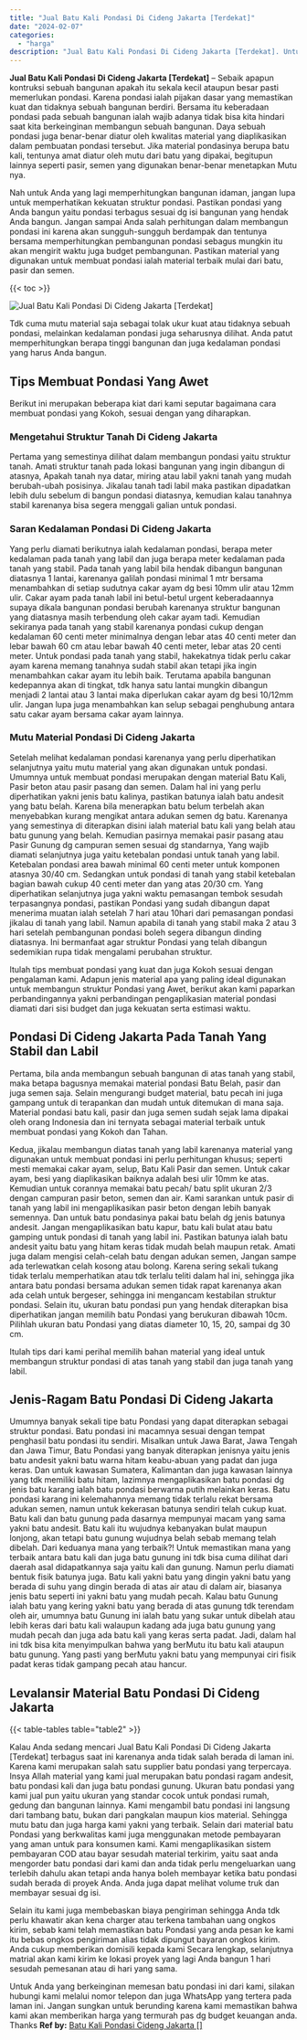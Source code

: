 ```yaml
---
title: "Jual Batu Kali Pondasi Di Cideng Jakarta [Terdekat]"
date: "2024-02-07"
categories: 
  - "harga"
description: "Jual Batu Kali Pondasi Di Cideng Jakarta [Terdekat]. Untuk Anda yang berkeinginan memesan batu pondasi ini dari kami, silakan hubungi kami melalui nomor tele..."
---
```


**Jual Batu Kali Pondasi Di Cideng Jakarta \[Terdekat\]** – Sebaik apapun kontruksi sebuah bangunan apakah itu sekala kecil ataupun besar pasti memerlukan pondasi. Karena pondasi ialah pijakan dasar yang memastikan kuat dan tidaknya sebuah bangunan berdiri. Bersama itu keberadaan pondasi pada sebuah bangunan ialah wajib adanya tidak bisa kita hindari saat kita berkeinginan membangun sebuah bangunan. Daya sebuah pondasi juga benar-benar diatur oleh kwalitas material yang diaplikasikan dalam pembuatan pondasi tersebut. Jika material pondasinya berupa batu kali, tentunya amat diatur oleh mutu dari batu yang dipakai, begitupun lainnya seperti pasir, semen yang digunakan benar-benar menetapkan Mutu nya.

Nah untuk Anda yang lagi memperhitungkan bangunan idaman, jangan lupa untuk memperhatikan kekuatan struktur pondasi. Pastikan pondasi yang Anda bangun yaitu pondasi terbagus sesuai dg isi bangunan yang hendak Anda bangun. Jangan sampai Anda salah perhitungan dalam membangun pondasi ini karena akan sungguh-sungguh berdampak dan tentunya bersama memperhitungkan pembangunan pondasi sebagus mungkin itu akan mengirit waktu juga budget pembangunan. Pastikan material yang digunakan untuk membuat pondasi ialah material terbaik mulai dari batu, pasir dan semen.

{{< toc >}}

![Jual Batu Kali Pondasi Di Cideng Jakarta [Terdekat]](/images/jual-batu-kali-08.png)

Tdk cuma mutu material saja sebagai tolak ukur kuat atau tidaknya sebuah pondasi, melainkan kedalaman pondasi juga seharusnya dilihat. Anda patut memperhitungkan berapa tinggi bangunan dan juga kedalaman pondasi yang harus Anda bangun.

## Tips Membuat Pondasi Yang Awet

Berikut ini merupakan beberapa kiat dari kami seputar bagaimana cara membuat pondasi yang Kokoh, sesuai dengan yang diharapkan.

### Mengetahui Struktur Tanah Di Cideng Jakarta

Pertama yang semestinya dilihat dalam membangun pondasi yaitu struktur tanah. Amati struktur tanah pada lokasi bangunan yang ingin dibangun di atasnya, Apakah tanah nya datar, miring atau labil yakni tanah yang mudah berubah-ubah posisinya. Jikalau tanah tadi labil maka pastikan dipadatkan lebih dulu sebelum di bangun pondasi diatasnya, kemudian kalau tanahnya stabil karenanya bisa segera menggali galian untuk pondasi.

### Saran Kedalaman Pondasi Di Cideng Jakarta

Yang perlu diamati berikutnya ialah kedalaman pondasi, berapa meter kedalaman pada tanah yang labil dan juga berapa meter kedalaman pada tanah yang stabil. Pada tanah yang labil bila hendak dibangun bangunan diatasnya 1 lantai, karenanya galilah pondasi minimal 1 mtr bersama menambahkan di setiap sudutnya cakar ayam dg besi 10mm ulir atau 12mm ulir. Cakar ayam pada tanah labil ini betul-betul urgent keberadaannya supaya dikala bangunan pondasi berubah karenanya struktur bangunan yang diatasnya masih terbendung oleh cakar ayam tadi. Kemudian sekiranya pada tanah yang stabil karenanya pondasi cukup dengan kedalaman 60 centi meter minimalnya dengan lebar atas 40 centi meter dan lebar bawah 60 cm atau lebar bawah 40 centi meter, lebar atas 20 centi meter. Untuk pondasi pada tanah yang stabil, hakekatnya tidak perlu cakar ayam karena memang tanahnya sudah stabil akan tetapi jika ingin menambahkan cakar ayam itu lebih baik. Terutama apabila bangunan kedepannya akan di tingkat, tdk hanya satu lantai mungkin dibangun menjadi 2 lantai atau 3 lantai maka diperlukan cakar ayam dg besi 10/12mm ulir. Jangan lupa juga menambahkan kan selup sebagai penghubung antara satu cakar ayam bersama cakar ayam lainnya.

### Mutu Material Pondasi Di Cideng Jakarta

Setelah melihat kedalaman pondasi karenanya yang perlu diperhatikan selanjutnya yaitu mutu material yang akan digunakan untuk pondasi. Umumnya untuk membuat pondasi merupakan dengan material Batu Kali, Pasir beton atau pasir pasang dan semen. Dalam hal ini yang perlu diperhatikan yakni jenis batu kalinya, pastikan batunya ialah batu andesit yang batu belah. Karena bila menerapkan batu belum terbelah akan menyebabkan kurang mengikat antara adukan semen dg batu. Karenanya yang semestinya di diterapkan disini ialah material batu kali yang belah atau batu gunung yang belah. Kemudian pasirnya memakai pasir pasang atau Pasir Gunung dg campuran semen sesuai dg standarnya, Yang wajib diamati selanjutnya juga yaitu ketebalan pondasi untuk tanah yang labil. Ketebalan pondasi area bawah minimal 60 centi meter untuk komponen atasnya 30/40 cm. Sedangkan untuk pondasi di tanah yang stabil ketebalan bagian bawah cukup 40 centi meter dan yang atas 20/30 cm. Yang diperhatikan selanjutnya juga yakni waktu pemasangan tembok sesudah terpasangnya pondasi, pastikan Pondasi yang sudah dibangun dapat menerima muatan ialah setelah 7 hari atau 10hari dari pemasangan pondasi jikalau di tanah yang labil. Namun apabila di tanah yang stabil maka 2 atau 3 hari setelah pembangunan pondasi boleh segera dibangun dinding diatasnya. Ini bermanfaat agar struktur Pondasi yang telah dibangun sedemikian rupa tidak mengalami perubahan struktur.

Itulah tips membuat pondasi yang kuat dan juga Kokoh sesuai dengan pengalaman kami. Adapun jenis material apa yang paling ideal digunakan untuk membangun struktur Pondasi yang Awet, berikut akan kami paparkan perbandingannya yakni perbandingan pengaplikasian material pondasi diamati dari sisi budget dan juga kekuatan serta estimasi waktu.

## Pondasi Di Cideng Jakarta Pada Tanah Yang Stabil dan Labil

Pertama, bila anda membangun sebuah bangunan di atas tanah yang stabil, maka betapa bagusnya memakai material pondasi Batu Belah, pasir dan juga semen saja. Selain mengurangi budget material, batu pecah ini juga gampang untuk di terapankan dan mudah untuk ditemukan di mana saja. Material pondasi batu kali, pasir dan juga semen sudah sejak lama dipakai oleh orang Indonesia dan ini ternyata sebagai material terbaik untuk membuat pondasi yang Kokoh dan Tahan.

Kedua, jikalau membangun diatas tanah yang labil karenanya material yang digunakan untuk membuat pondasi ini perlu perhitungan khusus; seperti mesti memakai cakar ayam, selup, Batu Kali Pasir dan semen. Untuk cakar ayam, besi yang diaplikasikan baiknya adalah besi ulir 10mm ke atas. Kemudian untuk corannya memakai batu pecah/ batu split ukuran 2/3 dengan campuran pasir beton, semen dan air. Kami sarankan untuk pasir di tanah yang labil ini mengaplikasikan pasir beton dengan lebih banyak semennya. Dan untuk batu pondasinya pakai batu belah dg jenis batunya andesit. Jangan mengaplikasikan batu kapur, batu kali bulat atau batu gamping untuk pondasi di tanah yang labil ini. Pastikan batunya ialah batu andesit yaitu batu yang hitam keras tidak mudah belah maupun retak. Amati juga dalam mengisi celah-celah batu dengan adukan semen, Jangan sampe ada terlewatkan celah kosong atau bolong. Karena sering sekali tukang tidak terlalu memperhatikan atau tdk terlalu teliti dalam hal ini, sehingga jika antara batu pondasi bersama adukan semen tidak rapat karenanya akan ada celah untuk bergeser, sehingga ini mengancam kestabilan struktur pondasi. Selain itu, ukuran batu pondasi pun yang hendak diterapkan bisa diperhatikan jangan memilih batu Pondasi yang berukuran dibawah 10cm. Pilihlah ukuran batu Pondasi yang diatas diameter 10, 15, 20, sampai dg 30 cm.

Itulah tips dari kami perihal memilih bahan material yang ideal untuk membangun struktur pondasi di atas tanah yang stabil dan juga tanah yang labil.

## Jenis-Ragam Batu Pondasi Di Cideng Jakarta

Umumnya banyak sekali tipe batu Pondasi yang dapat diterapkan sebagai struktur pondasi. Batu pondasi ini macamnya sesuai dengan tempat penghasil batu pondasi itu sendiri. Misalkan untuk Jawa Barat, Jawa Tengah dan Jawa Timur, Batu Pondasi yang banyak diterapkan jenisnya yaitu jenis batu andesit yakni batu warna hitam keabu-abuan yang padat dan juga keras. Dan untuk kawasan Sumatera, Kalimantan dan juga kawasan lainnya yang tdk memiliki batu hitam, lazimnya mengaplikasikan batu pondasi dg jenis batu karang ialah batu pondasi berwarna putih melainkan keras. Batu pondasi karang ini kelemahannya memang tidak terlalu rekat bersama adukan semen, namun untuk kekerasan batunya sendiri telah cukup kuat. Batu kali dan batu gunung pada dasarnya mempunyai macam yang sama yakni batu andesit. Batu kali itu wujudnya kebanyakan bulat maupun lonjong, akan tetapi batu gunung wujudnya belah sebab memang telah dibelah. Dari keduanya mana yang terbaik?! Untuk memastikan mana yang terbaik antara batu kali dan juga batu gunung ini tdk bisa cuma dilihat dari daerah asal didapatkannya saja yaitu kali dan gunung. Namun perlu diamati bentuk fisik batunya juga. Batu kali yakni batu yang dingin yakni batu yang berada di suhu yang dingin berada di atas air atau di dalam air, biasanya jenis batu seperti ini yakni batu yang mudah pecah. Kalau batu Gunung ialah batu yang kering yakni batu yang berada di atas gunung tdk terendam oleh air, umumnya batu Gunung ini ialah batu yang sukar untuk dibelah atau lebih keras dari batu kali walaupun kadang ada juga batu gunung yang mudah pecah dan juga ada batu kali yang keras serta padat. Jadi, dalam hal ini tdk bisa kita menyimpulkan bahwa yang berMutu itu batu kali ataupun batu gunung. Yang pasti yang berMutu yakni batu yang mempunyai ciri fisik padat keras tidak gampang pecah atau hancur.

## Levalansir Material Batu Pondasi Di Cideng Jakarta

{{< table-tables table="table2" >}}

Kalau Anda sedang mencari Jual Batu Kali Pondasi Di Cideng Jakarta \[Terdekat\] terbagus saat ini karenanya anda tidak salah berada di laman ini. Karena kami merupakan salah satu supplier batu pondasi yang terpercaya. Insya Allah material yang kami jual merupakan batu pondasi ragam andesit, batu pondasi kali dan juga batu pondasi gunung. Ukuran batu pondasi yang kami jual pun yaitu ukuran yang standar cocok untuk pondasi rumah, gedung dan bangunan lainnya. Kami mengambil batu pondasi ini langsung dari tambang batu, bukan dari pangkalan maupun kios material. Sehingga mutu batu dan juga harga kami yakni yang terbaik. Selain dari material batu Pondasi yang berkwalitas kami juga menggunakan metode pembayaran yang aman untuk para konsumen kami. Kami mengaplikasikan sistem pembayaran COD atau bayar sesudah material terkirim, yaitu saat anda mengorder batu pondasi dari kami dan anda tidak perlu mengeluarkan uang terlebih dahulu akan tetapi anda hanya boleh membayar ketika batu pondasi sudah berada di proyek Anda. Anda juga dapat melihat volume truk dan membayar sesuai dg isi.

Selain itu kami juga membebaskan biaya pengiriman sehingga Anda tdk perlu khawatir akan kena charger atau terkena tambahan uang ongkos kirim, sebab kami telah memastikan batu Pondasi yang anda pesan ke kami itu bebas ongkos pengiriman alias tidak dipungut bayaran ongkos kirim. Anda cukup memberikan domisili kepada kami Secara lengkap, selanjutnya matrial akan kami kirim ke lokasi proyek yang lagi Anda bangun 1 hari sesudah pemesanan atau di hari yang sama.

Untuk Anda yang berkeinginan memesan batu pondasi ini dari kami, silakan hubungi kami melalui nomor telepon dan juga WhatsApp yang tertera pada laman ini. Jangan sungkan untuk berunding karena kami memastikan bahwa kami akan memberikan harga yang termurah pas dg budget keuangan anda. Thanks
**Ref by:** [Batu Kali Pondasi Cideng Jakarta []](https://id.wikipedia.org/wiki/Batu)
